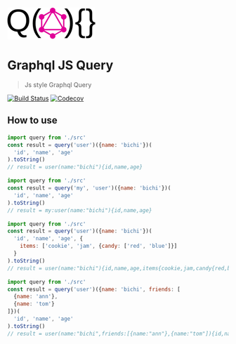 ![intro](./media/intro.svg)
# Graphql JS Query
> Js style Graphql Query

[![Build Status](https://travis-ci.org/bichikim/keg.svg?branch=master)](https://travis-ci.org/bichikim/graphql-js-query)
[![Codecov](https://img.shields.io/codecov/c/github/bichikim/keg.svg)](https://codecov.io/github/bichikim/graphql-js-query)
## How to use
```javascript
import query from './src'
const result = query('user')({name: 'bichi'})(
  'id', 'name', 'age'
).toString()
// result = user(name:"bichi"){id,name,age}
```
```javascript
import query from './src'
const result = query('my', 'user')({name: 'bichi'})(
  'id', 'name', 'age'
).toString()
// result = my:user(name:"bichi"){id,name,age}
```
```javascript
import query from './src'
const result = query('user')({name: 'bichi'})(
  'id', 'name', 'age', {
    items: ['cookie', 'jam', {candy: ['red', 'blue']}]
  }
).toString()
// result = user(name:"bichi"){id,name,age,items{cookie,jam,candy{red,blue}}}
```
```javascript
import query from './src'
const result = query('user')({name: 'bichi', friends: [
  {name: 'ann'},
  {name: 'tom'}
]})(
  'id', 'name', 'age'
).toString()
// result = user(name:"bichi",friends:[{name:"ann"},{name:"tom"]){id,name,age}
```